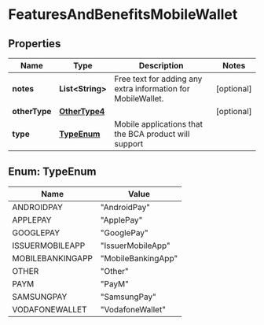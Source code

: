 
# FeaturesAndBenefitsMobileWallet

## Properties
Name | Type | Description | Notes
------------ | ------------- | ------------- | -------------
**notes** | **List&lt;String&gt;** | Free text for adding any extra information for MobileWallet. |  [optional]
**otherType** | [**OtherType4**](OtherType4.md) |  |  [optional]
**type** | [**TypeEnum**](#TypeEnum) | Mobile applications that the BCA product will support | 


<a name="TypeEnum"></a>
## Enum: TypeEnum
Name | Value
---- | -----
ANDROIDPAY | &quot;AndroidPay&quot;
APPLEPAY | &quot;ApplePay&quot;
GOOGLEPAY | &quot;GooglePay&quot;
ISSUERMOBILEAPP | &quot;IssuerMobileApp&quot;
MOBILEBANKINGAPP | &quot;MobileBankingApp&quot;
OTHER | &quot;Other&quot;
PAYM | &quot;PayM&quot;
SAMSUNGPAY | &quot;SamsungPay&quot;
VODAFONEWALLET | &quot;VodafoneWallet&quot;



